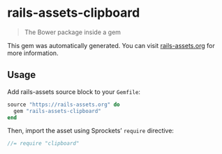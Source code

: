 # rails-assets-clipboard

> The Bower package inside a gem

This gem was automatically generated. You can visit [rails-assets.org](https://rails-assets.org) for more information.

## Usage

Add rails-assets source block to your `Gemfile`:

```ruby
source "https://rails-assets.org" do
  gem "rails-assets-clipboard"
end

```

Then, import the asset using Sprockets’ `require` directive:

```js
//= require "clipboard"
```
